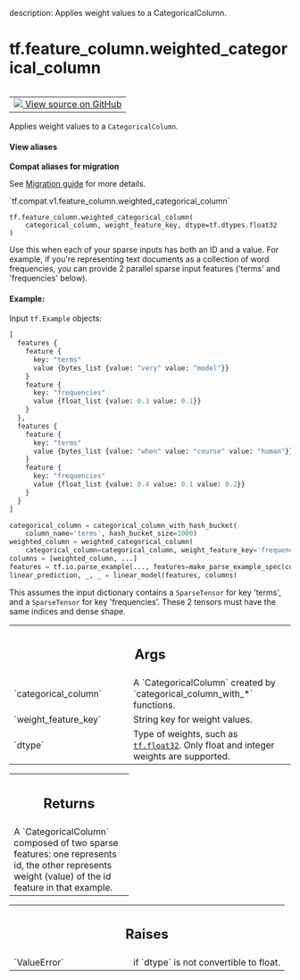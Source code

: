 description: Applies weight values to a CategoricalColumn.

<div itemscope itemtype="http://developers.google.com/ReferenceObject">
<meta itemprop="name" content="tf.feature_column.weighted_categorical_column" />
<meta itemprop="path" content="Stable" />
</div>

# tf.feature_column.weighted_categorical_column

<!-- Insert buttons and diff -->

<table class="tfo-notebook-buttons tfo-api nocontent" align="left">
<td>
  <a target="_blank" href="https://github.com/tensorflow/tensorflow/blob/r2.4/tensorflow/python/feature_column/feature_column_v2.py#L1624-L1697">
    <img src="https://www.tensorflow.org/images/GitHub-Mark-32px.png" />
    View source on GitHub
  </a>
</td>
</table>



Applies weight values to a `CategoricalColumn`.

<section class="expandable">
  <h4 class="showalways">View aliases</h4>
  <p>
<b>Compat aliases for migration</b>
<p>See
<a href="https://www.tensorflow.org/guide/migrate">Migration guide</a> for
more details.</p>
<p>`tf.compat.v1.feature_column.weighted_categorical_column`</p>
</p>
</section>

<pre class="devsite-click-to-copy prettyprint lang-py tfo-signature-link">
<code>tf.feature_column.weighted_categorical_column(
    categorical_column, weight_feature_key, dtype=tf.dtypes.float32
)
</code></pre>



<!-- Placeholder for "Used in" -->

Use this when each of your sparse inputs has both an ID and a value. For
example, if you're representing text documents as a collection of word
frequencies, you can provide 2 parallel sparse input features ('terms' and
'frequencies' below).

#### Example:



Input `tf.Example` objects:

```proto
[
  features {
    feature {
      key: "terms"
      value {bytes_list {value: "very" value: "model"}}
    }
    feature {
      key: "frequencies"
      value {float_list {value: 0.3 value: 0.1}}
    }
  },
  features {
    feature {
      key: "terms"
      value {bytes_list {value: "when" value: "course" value: "human"}}
    }
    feature {
      key: "frequencies"
      value {float_list {value: 0.4 value: 0.1 value: 0.2}}
    }
  }
]
```

```python
categorical_column = categorical_column_with_hash_bucket(
    column_name='terms', hash_bucket_size=1000)
weighted_column = weighted_categorical_column(
    categorical_column=categorical_column, weight_feature_key='frequencies')
columns = [weighted_column, ...]
features = tf.io.parse_example(..., features=make_parse_example_spec(columns))
linear_prediction, _, _ = linear_model(features, columns)
```

This assumes the input dictionary contains a `SparseTensor` for key
'terms', and a `SparseTensor` for key 'frequencies'. These 2 tensors must have
the same indices and dense shape.

<!-- Tabular view -->
 <table class="responsive fixed orange">
<colgroup><col width="214px"><col></colgroup>
<tr><th colspan="2"><h2 class="add-link">Args</h2></th></tr>

<tr>
<td>
`categorical_column`
</td>
<td>
A `CategoricalColumn` created by
`categorical_column_with_*` functions.
</td>
</tr><tr>
<td>
`weight_feature_key`
</td>
<td>
String key for weight values.
</td>
</tr><tr>
<td>
`dtype`
</td>
<td>
Type of weights, such as <a href="../../tf.md#float32"><code>tf.float32</code></a>. Only float and integer weights
are supported.
</td>
</tr>
</table>



<!-- Tabular view -->
 <table class="responsive fixed orange">
<colgroup><col width="214px"><col></colgroup>
<tr><th colspan="2"><h2 class="add-link">Returns</h2></th></tr>
<tr class="alt">
<td colspan="2">
A `CategoricalColumn` composed of two sparse features: one represents id,
the other represents weight (value) of the id feature in that example.
</td>
</tr>

</table>



<!-- Tabular view -->
 <table class="responsive fixed orange">
<colgroup><col width="214px"><col></colgroup>
<tr><th colspan="2"><h2 class="add-link">Raises</h2></th></tr>

<tr>
<td>
`ValueError`
</td>
<td>
if `dtype` is not convertible to float.
</td>
</tr>
</table>

